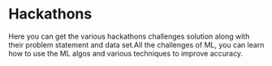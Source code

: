 # Hackathons
Here you can get the various hackathons challenges solution along with their problem statement and data set.All the challenges of ML, you can learn how to use the ML algos and various techniques to improve accuracy.
